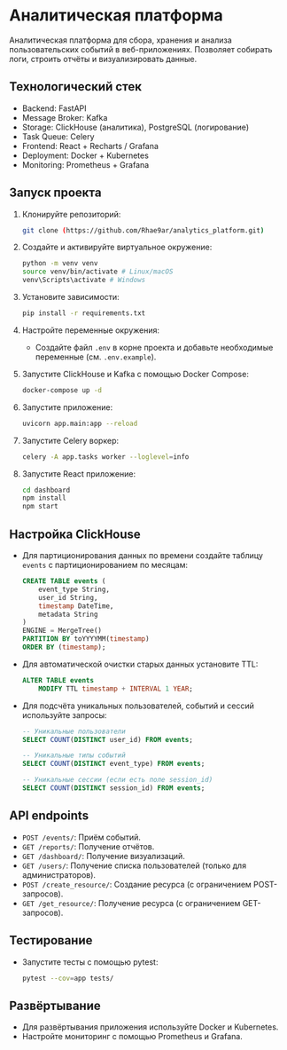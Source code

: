 # Аналитическая платформа

Аналитическая платформа для сбора, хранения и анализа пользовательских событий в веб-приложениях. Позволяет собирать логи, строить отчёты и визуализировать данные.

## Технологический стек

-   Backend: FastAPI
-   Message Broker: Kafka
-   Storage: ClickHouse (аналитика), PostgreSQL (логирование)
-   Task Queue: Celery
-   Frontend: React + Recharts / Grafana
-   Deployment: Docker + Kubernetes
-   Monitoring: Prometheus + Grafana

## Запуск проекта

1.  Клонируйте репозиторий:

    ```bash
    git clone (https://github.com/Rhae9ar/analytics_platform.git)
    ```

2.  Создайте и активируйте виртуальное окружение:

    ```bash
    python -m venv venv
    source venv/bin/activate # Linux/macOS
    venv\Scripts\activate # Windows
    ```

3.  Установите зависимости:

    ```bash
    pip install -r requirements.txt
    ```

4.  Настройте переменные окружения:

    -   Создайте файл `.env` в корне проекта и добавьте необходимые переменные (см. `.env.example`).

5.  Запустите ClickHouse и Kafka с помощью Docker Compose:

    ```bash
    docker-compose up -d
    ```

6.  Запустите приложение:

    ```bash
    uvicorn app.main:app --reload
    ```

7.  Запустите Celery воркер:

    ```bash
    celery -A app.tasks worker --loglevel=info
    ```

8.  Запустите React приложение:

    ```bash
    cd dashboard
    npm install
    npm start
    ```

## Настройка ClickHouse

-   Для партиционирования данных по времени создайте таблицу `events` с партиционированием по месяцам:

    ```sql
    CREATE TABLE events (
        event_type String,
        user_id String,
        timestamp DateTime,
        metadata String
    )
    ENGINE = MergeTree()
    PARTITION BY toYYYYMM(timestamp)
    ORDER BY (timestamp);
    ```

-   Для автоматической очистки старых данных установите TTL:

    ```sql
    ALTER TABLE events
        MODIFY TTL timestamp + INTERVAL 1 YEAR;
    ```

-   Для подсчёта уникальных пользователей, событий и сессий используйте запросы:

    ```sql
    -- Уникальные пользователи
    SELECT COUNT(DISTINCT user_id) FROM events;
    
    -- Уникальные типы событий
    SELECT COUNT(DISTINCT event_type) FROM events;
    
    -- Уникальные сессии (если есть поле session_id)
    SELECT COUNT(DISTINCT session_id) FROM events;
    ```

## API endpoints

-   `POST /events/`: Приём событий.
-   `GET /reports/`: Получение отчётов.
-   `GET /dashboard/`: Получение визуализаций.
-   `GET /users/`: Получение списка пользователей (только для администраторов).
-   `POST /create_resource/`: Создание ресурса (с ограничением POST-запросов).
-   `GET /get_resource/`: Получение ресурса (с ограничением GET-запросов).

## Тестирование

-   Запустите тесты с помощью pytest:

    ```bash
    pytest --cov=app tests/
    ```

## Развёртывание

-   Для развёртывания приложения используйте Docker и Kubernetes.
-   Настройте мониторинг с помощью Prometheus и Grafana.


